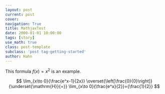 ```yaml
---
layout: post
current: post
cover:  
navigation: True
title: MathjaxTest
date: 2000-01-01 10:00:00
tags: [story]
use_math: true
class: post-template
subclass: 'post tag-getting-started'
author: Hahn
---
```


This formula $f(x) = x^2$ is an example.

$$
\lim_{x\to 0}{\frac{e^x-1}{2x}}
\overset{\left[\frac{0}{0}\right]}{\underset{\mathrm{H}}{=}}
\lim_{x\to 0}{\frac{e^x}{2}}={\frac{1}{2}}
$$
